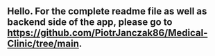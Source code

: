 ## Hello. For the complete readme file as well as backend side of the app, please go to https://github.com/PiotrJanczak86/Medical-Clinic/tree/main.
